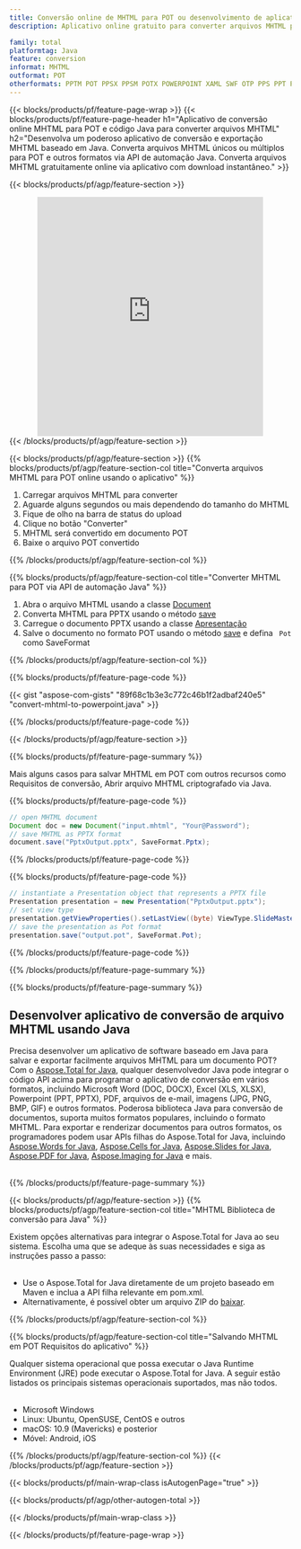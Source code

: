 ```yaml
---
title: Conversão online de MHTML para POT ou desenvolvimento de aplicativo baseado em Java para converter arquivos MHTML
description: Aplicativo online gratuito para converter arquivos MHTML para POT. Código de biblioteca de conversão Java para documentos MHTML. 

family: total
platformtag: Java
feature: conversion
informat: MHTML
outformat: POT
otherformats: PPTM POT PPSX PPSM POTX POWERPOINT XAML SWF OTP PPS PPT POTM
---
```

{{< blocks/products/pf/feature-page-wrap >}}
{{< blocks/products/pf/feature-page-header h1="Aplicativo de conversão online MHTML para POT e código Java para converter arquivos MHTML" h2="Desenvolva um poderoso aplicativo de conversão e exportação MHTML baseado em Java. Converta arquivos MHTML únicos ou múltiplos para POT e outros formatos via API de automação Java. Converta arquivos MHTML gratuitamente online via aplicativo com download instantâneo." >}}


{{< blocks/products/pf/agp/feature-section >}}

<div class="container-fluid agp-content bg-white aboutfile box-1 vh100 section nopbtm">
<div class=container>
<div class=row>
<div class="demobox tc col-md-12 padding-0" align="center">

<iframe title="Aplicativo de conversão MHTML para POT online gratuito" style="border: none; height: 426px;" scrolling="no" src="https://total-conversion-app-65z5r2lp.k8s.dynabic.com/?to=pot&from=mhtml" id="child-iframe" width="80%"></iframe>

</div></div>
</div></div>
{{< /blocks/products/pf/agp/feature-section >}}


{{< blocks/products/pf/agp/feature-section >}}
{{% blocks/products/pf/agp/feature-section-col title="Converta arquivos MHTML para POT online usando o aplicativo" %}}

1. Carregar arquivos MHTML para converter
1. Aguarde alguns segundos ou mais dependendo do tamanho do MHTML
1. Fique de olho na barra de status do upload
1. Clique no botão "Converter"
1. MHTML será convertido em documento POT
1. Baixe o arquivo POT convertido

{{% /blocks/products/pf/agp/feature-section-col %}}

{{% blocks/products/pf/agp/feature-section-col title="Converter MHTML para POT via API de automação Java" %}}


1. Abra o arquivo MHTML usando a classe [Document](https://reference.aspose.com/pdf/java/com.aspose.pdf/Document)
2. Converta MHTML para PPTX usando o método [save](https://reference.aspose.com/pdf/java/com.aspose.pdf/Document#save-java.lang.String-int-)
3. Carregue o documento PPTX usando a classe [Apresentação](https://reference.aspose.com/slides/java/com.aspose.slides/Presentation)
4. Salve o documento no formato POT usando o método [save](https://reference.aspose.com/slides/java/com.aspose.slides/Presentation#save-java.lang.String-int-) e defina ` Pot` como SaveFormat



{{% /blocks/products/pf/agp/feature-section-col %}}

{{% blocks/products/pf/feature-page-code %}}
{{< gist "aspose-com-gists" "89f68c1b3e3c772c46b1f2adbaf240e5" "convert-mhtml-to-powerpoint.java" >}}
{{% /blocks/products/pf/feature-page-code %}}

{{< /blocks/products/pf/agp/feature-section >}}

{{% blocks/products/pf/feature-page-summary %}}

Mais alguns casos para salvar MHTML em POT com outros recursos como Requisitos de conversão, Abrir arquivo MHTML criptografado via Java.

{{% blocks/products/pf/feature-page-code %}}


```java
// open MHTML document
Document doc = new Document("input.mhtml", "Your@Password");
// save MHTML as PPTX format 
document.save("PptxOutput.pptx", SaveFormat.Pptx); 

```


{{% /blocks/products/pf/feature-page-code %}}
{{% blocks/products/pf/feature-page-code %}}


```java
// instantiate a Presentation object that represents a PPTX file
Presentation presentation = new Presentation("PptxOutput.pptx");
// set view type
presentation.getViewProperties().setLastView((byte) ViewType.SlideMasterView);
// save the presentation as Pot format
presentation.save("output.pot", SaveFormat.Pot);    
```


{{% /blocks/products/pf/feature-page-code %}}


{{% /blocks/products/pf/feature-page-summary %}}

{{% blocks/products/pf/feature-page-summary %}}

<h2>Desenvolver aplicativo de conversão de arquivo MHTML usando Java</h2>

Precisa desenvolver um aplicativo de software baseado em Java para salvar e exportar facilmente arquivos MHTML para um documento POT? Com o [Aspose.Total for Java](https://products.aspose.com/total/pt/java/), qualquer desenvolvedor Java pode integrar o código API acima para programar o aplicativo de conversão em vários formatos, incluindo Microsoft Word (DOC, DOCX), Excel (XLS, XLSX), Powerpoint (PPT, PPTX), PDF, arquivos de e-mail, imagens (JPG, PNG, BMP, GIF) e outros formatos. Poderosa biblioteca Java para conversão de documentos, suporta muitos formatos populares, incluindo o formato MHTML. Para exportar e renderizar documentos para outros formatos, os programadores podem usar APIs filhas do Aspose.Total for Java, incluindo [Aspose.Words for Java](https://products.aspose.com/words/pt/java/), [Aspose.Cells for Java](https://products.aspose.com/cells/pt/java/), [Aspose.Slides for Java](https://products.aspose.com/slides/pt/java/), [Aspose.PDF for Java](https://products.aspose.com/pdf/pt/java/), [Aspose.Imaging for Java](https://products.aspose.com/imaging/pt/java/) e mais.<br /><br />

{{% /blocks/products/pf/feature-page-summary %}}

{{< blocks/products/pf/agp/feature-section >}}
{{% blocks/products/pf/agp/feature-section-col title="MHTML Biblioteca de conversão para Java" %}}

Existem opções alternativas para integrar o Aspose.Total for Java ao seu sistema. Escolha uma que se adeque às suas necessidades e siga as instruções passo a passo:<br /><br />

- Use o Aspose.Total for Java diretamente de um projeto baseado em Maven e inclua a API filha relevante em pom.xml.
- Alternativamente, é possível obter um arquivo ZIP do [baixar](https://releases.aspose.com/total/java).

{{% /blocks/products/pf/agp/feature-section-col %}}

{{% blocks/products/pf/agp/feature-section-col title="Salvando MHTML em POT Requisitos do aplicativo" %}}

Qualquer sistema operacional que possa executar o Java Runtime Environment (JRE) pode executar o Aspose.Total for Java. A seguir estão listados os principais sistemas operacionais suportados, mas não todos. <br /><br />
- Microsoft Windows
- Linux: Ubuntu, OpenSUSE, CentOS e outros
- macOS: 10.9 (Mavericks) e posterior
- Móvel: Android, iOS

{{% /blocks/products/pf/agp/feature-section-col %}}
{{< /blocks/products/pf/agp/feature-section >}}

{{< blocks/products/pf/main-wrap-class isAutogenPage="true" >}}

{{< blocks/products/pf/agp/other-autogen-total >}}

{{< /blocks/products/pf/main-wrap-class >}}

{{< /blocks/products/pf/feature-page-wrap >}}